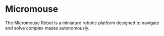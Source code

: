 # Micromouse
The Micromouse Robot is a miniature robotic platform designed to navigate and solve complex mazes autonomously.
